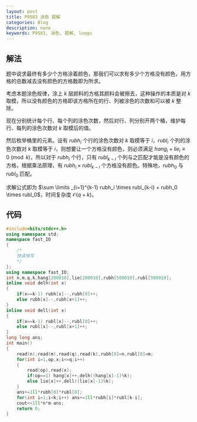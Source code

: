 ```yaml
---
layout: post
title: P9583 涂色 题解
categories: Blog
description: none
keywords: P9583, 涂色, 题解, luogu
---
```


## 解法

题中说求最终有多少个方格涂着颜色，那我们可以求有多少个方格没有颜色，用方格的总数减去没有颜色的方格数即为所求。

考虑本题涂色规律，涂上 $k$ 层颜料的方格其颜料会被擦去，这种操作的本质是对 $k$ 取模，所以没有颜色的方格即该方格所在的行、列被涂色的次数和可以被 $k$ 整除。

现在分别统计每个行、每个列的涂色次数，然后对行、列分别开两个桶，维护每行、每列的涂色次数对 $k$ 取模后的值。

然后枚举桶里的元素。设有 $rubh_i$ 个行的涂色次数对 $k$ 取模等于 $i$，$rubl_i$ 个列的涂色次数对 $k$ 取模等于 $i$，则想要让一个方格没有颜色，则必须满足 $hang_i + lie_i \equiv 0 \pmod{k}$，所以对于 $rubh_i$ 个行，只有 $rubl_{k-i}$ 个列与之匹配才能是没有颜色的方格，根据乘法原理，有 $rubh_i \times rubl_{k-i}$ 个方格没有颜色。特殊地，$rubh_0$ 与 $rubl_0$ 匹配。

求解公式即为 $\sum \limits _{i=1}^{k-1} rubh_i \times rubl_{k-i} + rubh_0 \times rubl_0$，时间复杂度 $\mathcal{O}(q + k)$。

## 代码

```cpp
#include<bits/stdc++.h>
using namespace std;
namespace fast_IO
{
    /*
    快读快写
    */
};
using namespace fast_IO;
int n,m,q,k,hang[200010],lie[200010],rubh[500010],rubl[500010];
inline void delh(int x)
{
    if(x==k-1) rubh[x]--,rubh[0]++;
    else rubh[x]--,rubh[x+1]++;
}
inline void dell(int x)
{
    if(x==k-1) rubl[x]--,rubl[0]++;
    else rubl[x]--,rubl[x+1]++;
}
long long ans;
int main()
{
    read(n),read(m),read(q),read(k),rubh[0]=n,rubl[0]=m;
    for(int i=1,op,x;i<=q;i++)
    {
        read(op),read(x);
        if(op==1) hang[x]++,delh((hang[x]-1)%k);
        else lie[x]++,dell((lie[x]-1)%k);
    }
    ans+=1ll*rubh[0]*rubl[0];
    for(int i=1;i<k;i++) ans+=1ll*rubh[i]*rubl[k-i];
    cout<<1ll*n*m-ans;
    return 0;
}
```
